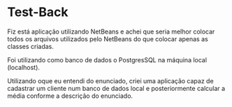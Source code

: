 # Test-Back

Fiz está aplicação utilizando NetBeans e achei que seria melhor colocar todos os arquivos utilizados pelo NetBeans do que colocar apenas as classes criadas.

Foi utilizando como banco de dados o PostgresSQL na máquina local (localhost).

Utilizando oque eu entendi do enunciado, criei uma aplicação capaz de cadastrar um cliente num banco de dados local e posteriormente calcular a média conforme a descrição do enunciado.
